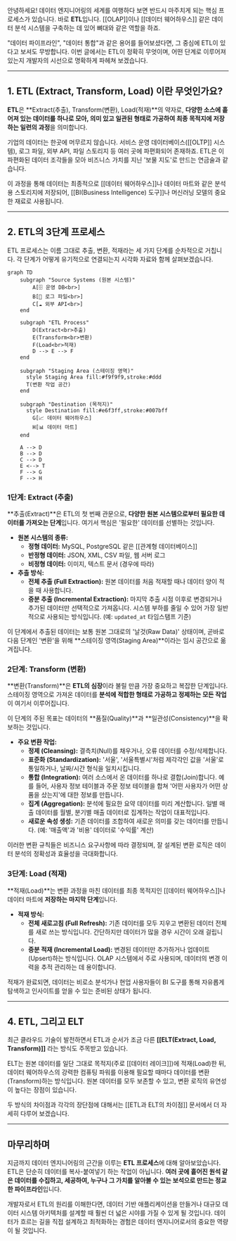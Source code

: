 안녕하세요! 데이터 엔지니어링의 세계를 여행하다 보면 반드시 마주치게 되는 핵심 프로세스가 있습니다. 바로 **ETL**입니다. [[OLAP]]이나 [[데이터 웨어하우스]] 같은 데이터 분석 시스템을 구축하는 데 있어 뼈대와 같은 역할을 하죠.

"데이터 파이프라인", "데이터 통합"과 같은 용어를 들어보셨다면, 그 중심에 ETL이 있다고 보셔도 무방합니다. 이번 글에서는 ETL이 정확히 무엇이며, 어떤 단계로 이루어져 있는지 개발자의 시선으로 명확하게 파헤쳐 보겠습니다.

---

## 1. ETL (Extract, Transform, Load) 이란 무엇인가요?

**ETL**은 **Extract(추출), Transform(변환), Load(적재)**의 약자로, **다양한 소스에 흩어져 있는 데이터를 하나로 모아, 의미 있고 일관된 형태로 가공하여 최종 목적지에 저장하는 일련의 과정**을 의미합니다.

기업의 데이터는 한곳에 머무르지 않습니다. 서비스 운영 데이터베이스([[OLTP]] 시스템), 로그 파일, 외부 API, 파일 스토리지 등 여러 곳에 파편화되어 존재하죠. ETL은 이 파편화된 데이터 조각들을 모아 비즈니스 가치를 지닌 '보물 지도'로 만드는 연금술과 같습니다.

이 과정을 통해 데이터는 최종적으로 [[데이터 웨어하우스]]나 데이터 마트와 같은 분석용 스토리지에 저장되어, [[BI(Business Intelligence) 도구]]나 머신러닝 모델의 중요한 재료로 사용됩니다.

---

## 2. ETL의 3단계 프로세스

ETL 프로세스는 이름 그대로 추출, 변환, 적재라는 세 가지 단계를 순차적으로 거칩니다. 각 단계가 어떻게 유기적으로 연결되는지 시각화 자료와 함께 살펴보겠습니다.

```mermaid
graph TD
    subgraph "Source Systems (원본 시스템)"
        A[🗄️ 운영 DB<br>]
        B[📄 로그 파일<br>]
        C[☁️ 외부 API<br>]
    end

    subgraph "ETL Process"
        D(Extract<br>추출)
        E(Transform<br>변환)
        F(Load<br>적재)
        D --> E --> F
    end

    subgraph "Staging Area (스테이징 영역)"
      style Staging Area fill:#f9f9f9,stroke:#ddd
      T(변환 작업 공간)
    end

    subgraph "Destination (목적지)"
      style Destination fill:#e6f3ff,stroke:#007bff
        G[📈 데이터 웨어하우스]
        H[📊 데이터 마트]
    end

    A --> D
    B --> D
    C --> D
    E <--> T
    F --> G
    F --> H
```

### **1단계: Extract (추출)**

**추출(Extract)**은 ETL의 첫 번째 관문으로, **다양한 원본 시스템으로부터 필요한 데이터를 가져오는 단계**입니다. 여기서 핵심은 '필요한' 데이터를 선별하는 것입니다.

- **원본 시스템의 종류:**
    - **정형 데이터:** MySQL, PostgreSQL 같은 [[관계형 데이터베이스]]
    - **반정형 데이터:** JSON, XML, CSV 파일, 웹 서버 로그
    - **비정형 데이터:** 이미지, 텍스트 문서 (경우에 따라)
- **추출 방식:**
    - **전체 추출 (Full Extraction):** 원본 데이터를 처음 적재할 때나 데이터 양이 적을 때 사용합니다.
    - **증분 추출 (Incremental Extraction):** 마지막 추출 시점 이후로 변경되거나 추가된 데이터만 선택적으로 가져옵니다. 시스템 부하를 줄일 수 있어 가장 일반적으로 사용되는 방식입니다. (예: `updated_at` 타임스탬프 기준)

이 단계에서 추출된 데이터는 보통 원본 그대로의 '날것(Raw Data)' 상태이며, 곧바로 다음 단계인 '변환'을 위해 **스테이징 영역(Staging Area)**이라는 임시 공간으로 옮겨집니다.

### **2단계: Transform (변환)**

**변환(Transform)**은 **ETL의 심장**이라 불릴 만큼 가장 중요하고 복잡한 단계입니다. 스테이징 영역으로 가져온 데이터를 **분석에 적합한 형태로 가공하고 정제하는 모든 작업**이 여기서 이루어집니다.

이 단계의 주된 목표는 데이터의 **품질(Quality)**과 **일관성(Consistency)**을 확보하는 것입니다.

- **주요 변환 작업:**
    - **정제 (Cleansing):** 결측치(Null)를 채우거나, 오류 데이터를 수정/삭제합니다.
    - **표준화 (Standardization):** '서울', '서울특별시'처럼 제각각인 값을 '서울'로 통일하거나, 날짜/시간 형식을 일치시킵니다.
    - **통합 (Integration):** 여러 소스에서 온 데이터를 하나로 결합(Join)합니다. 예를 들어, 사용자 정보 테이블과 주문 정보 테이블을 합쳐 '어떤 사용자가 어떤 상품을 샀는지'에 대한 정보를 만듭니다.
    - **집계 (Aggregation):** 분석에 필요한 요약 데이터를 미리 계산합니다. 일별 매출 데이터를 월별, 분기별 매출 데이터로 집계하는 작업이 대표적입니다.
    - **새로운 속성 생성:** 기존 데이터를 조합하여 새로운 의미를 갖는 데이터를 만듭니다. (예: '매출액'과 '비용' 데이터로 '수익률' 계산)

이러한 변환 규칙들은 비즈니스 요구사항에 따라 결정되며, 잘 설계된 변환 로직은 데이터 분석의 정확성과 효율성을 극대화합니다.

### **3단계: Load (적재)**

**적재(Load)**는 변환 과정을 마친 데이터를 최종 목적지인 [[데이터 웨어하우스]]나 데이터 마트에 **저장하는 마지막 단계**입니다.

- **적재 방식:**
    - **전체 새로고침 (Full Refresh):** 기존 데이터를 모두 지우고 변환된 데이터 전체를 새로 쓰는 방식입니다. 간단하지만 데이터가 많을 경우 시간이 오래 걸립니다.
    - **증분 적재 (Incremental Load):** 변경된 데이터만 추가하거나 업데이트(Upsert)하는 방식입니다. OLAP 시스템에서 주로 사용되며, 데이터의 변경 이력을 추적 관리하는 데 용이합니다.

적재가 완료되면, 데이터는 비로소 분석가나 현업 사용자들이 BI 도구를 통해 자유롭게 탐색하고 인사이트를 얻을 수 있는 준비된 상태가 됩니다.

---

## 4. ETL, 그리고 ELT

최근 클라우드 기술이 발전하면서 ETL과 순서가 조금 다른 **[[ELT(Extract, Load, Transform)]]** 라는 방식도 주목받고 있습니다.

ELT는 원본 데이터를 일단 그대로 목적지(주로 [[데이터 레이크]])에 적재(Load)한 뒤, 데이터 웨어하우스의 강력한 컴퓨팅 파워를 이용해 필요할 때마다 데이터를 변환(Transform)하는 방식입니다. 원본 데이터를 모두 보존할 수 있고, 변환 로직의 유연성이 높다는 장점이 있습니다.

두 방식의 차이점과 각각의 장단점에 대해서는 [[ETL과 ELT의 차이점]] 문서에서 더 자세히 다루어 보겠습니다.

---

## 마무리하며

지금까지 데이터 엔지니어링의 근간을 이루는 **ETL 프로세스**에 대해 알아보았습니다. ETL은 단순히 데이터를 복사-붙여넣기 하는 작업이 아닙니다. **여러 곳에 흩어진 원석 같은 데이터를 수집하고, 세공하여, 누구나 그 가치를 알아볼 수 있는 보석으로 만드는 정교한 파이프라인**입니다.

개발자로서 ETL의 원리를 이해한다면, 데이터 기반 애플리케이션을 만들거나 대규모 데이터 시스템 아키텍처를 설계할 때 훨씬 더 넓은 시야를 가질 수 있게 될 것입니다. 데이터가 흐르는 길을 직접 설계하고 최적화하는 경험은 데이터 엔지니어로서의 중요한 역량이 될 것입니다.